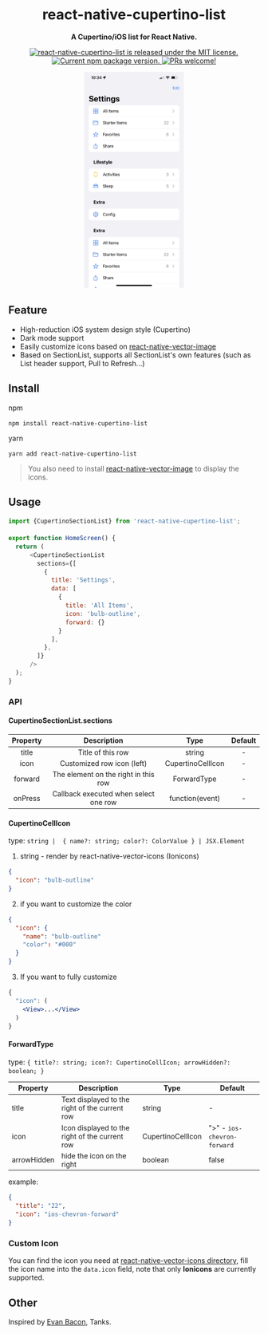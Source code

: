 <h1 align="center">
    react-native-cupertino-list
</h1>

<p align="center">
  <strong>A Cupertino/iOS list for React Native.</strong>
</p>

<p align="center">
  <a href="https://github.com/facebook/react-native-cupertino-list/blob/HEAD/LICENSE">
    <img src="https://img.shields.io/badge/license-MIT-blue.svg" alt="react-native-cupertino-list is released under the MIT license." />
  </a>
  <a href="https://www.npmjs.org/package/react-native-cupertino-list">
    <img src="https://img.shields.io/npm/v/react-native-cupertino-list?color=brightgreen" alt="Current npm package version." />
  </a>
  <a href="[https://reactnative.dev/docs/contributing](https://github.com/isaced/react-native-cupertino-list/pulls)">
    <img src="https://img.shields.io/badge/PRs-welcome-brightgreen.svg" alt="PRs welcome!" />
  </a>
</p>

<p align="center">
  <img src="https://raw.githubusercontent.com/isaced/react-native-cupertino-list/main/screenshot.jpg" width="200">
</p>

## Feature

- High-reduction iOS system design style (Cupertino)
- Dark mode support
- Easily customize icons based on [react-native-vector-image](https://github.com/oblador/react-native-vector-icons)
- Based on SectionList, supports all SectionList's own features (such as List header support, Pull to Refresh...)

## Install

npm

```
npm install react-native-cupertino-list
```

yarn

```
yarn add react-native-cupertino-list
```

> You also need to install [react-native-vector-image](https://github.com/oblador/react-native-vector-icons#installation) to display the icons.

## Usage

```javascript
import {CupertinoSectionList} from 'react-native-cupertino-list';

export function HomeScreen() {
  return (
      <CupertinoSectionList
        sections={[
          {
            title: 'Settings',
            data: [
              {
                title: 'All Items',
                icon: 'bulb-outline',
                forward: {}
              }
            ],
          },
        ]}
      />
  );
}
```

### API

#### CupertinoSectionList.sections

| Property |              Description              |        Type       | Default |
|:--------:|:-------------------------------------:|:-----------------:|:-------:|
| title    | Title of this row                     | string            | -       |
| icon     | Customized row icon (left)            | CupertinoCellIcon | -       |
| forward  | The element on the right in this row  | ForwardType       | -       |
| onPress  | Callback executed when select one row | function(event)   | -       |

#### CupertinoCellIcon

type: `string |  { name?: string; color?: ColorValue } | JSX.Element`

1. string - render by react-native-vector-icons (Ionicons)

```json
{
  "icon": "bulb-outline"
}
```

2. if you want to customize the color

```json
{
  "icon": {
    "name": "bulb-outline"
    "color": "#000"
  }
}
```

3. If you want to fully customize

```jsx
{
  "icon": (
    <View>...</View>
  )
}
```

#### ForwardType

type: `{ title?: string; icon?: CupertinoCellIcon; arrowHidden?: boolean; }`

| Property    | Description                                    | Type              | Default                     |
|-------------|------------------------------------------------|-------------------|-----------------------------|
| title       | Text displayed to the right of the current row | string            | -                           |
| icon        | Icon displayed to the right of the current row | CupertinoCellIcon | ">" - `ios-chevron-forward` |
| arrowHidden | hide the icon on the right                     | boolean           | false                       |

example:

```json
{
  "title": "22",
  "icon": "ios-chevron-forward"
}
```

### Custom Icon

You can find the icon you need at [react-native-vector-icons directory](https://oblador.github.io/react-native-vector-icons/), fill the icon name into the `data.icon` field, note that only **Ionicons** are currently supported.

## Other

Inspired by [Evan Bacon](https://twitter.com/Baconbrix/status/1526578286783893505), Tanks.
